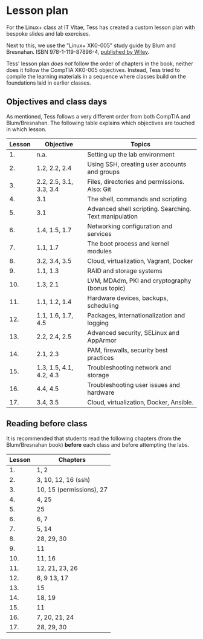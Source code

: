 # Lesson plan

For the Linux+ class at IT Vitae, Tess has created a custom lesson plan with bespoke slides and lab exercises.

Next to this, we use the "Linux+ XK0-005" study guide by Blum and Bresnahan. ISBN 978-1-119-87896-4, [published by Wiley](https://www.wiley.com/en-be/CompTIA+Linux%2B+Study+Guide%3A+Exam+XK0+005%2C+5th+Edition-p-9781119878964).

Tess' lesson plan *does not* follow the order of chapters in the book, neither does it follow the CompTIA XK0-005 objectives. Instead, Tess tried to compile the learning materials in a sequence where classes build on the foundations laid in earlier classes.


## Objectives and class days

As mentioned, Tess follows a very different order from both CompTIA and Blum/Bresnahan. The following table explains which objectives are touched in which lesson.

| Lesson | Objective               | Topics                                                 |
| ------ | ----------------------- | ------------------------------------------------------ | 
| 1.     | n.a.                    | Setting up the lab environment                         | 
| 2.     | 1.2, 2.2, 2.4           | Using SSH, creating user accounts and groups           |
| 3.     | 2.2, 2.5, 3.1, 3.3, 3.4 | Files, directories and permissions. Also: Git          |
| 4.     | 3.1                     | The shell, commands and scripting                      |
| 5.     | 3.1                     | Advanced shell scripting. Searching. Text manipulation |
| 6.     | 1.4, 1.5, 1.7           | Networking configuration and services                  |
| 7.     | 1.1, 1.7                | The boot process and kernel modules                    |
| 8.     | 3.2, 3.4, 3.5           | Cloud, virtualization, Vagrant, Docker                 |
| 9.     | 1.1, 1.3                | RAID and storage systems                               |
| 10.    | 1.3, 2.1                | LVM, MDAdm, PKI and cryptography (bonus topic)         |
| 11.    | 1.1, 1.2, 1.4           | Hardware devices, backups, scheduling                  |
| 12.    | 1.1, 1.6, 1.7, 4.5      | Packages, internationalization and logging             |
| 13.    | 2.2, 2.4, 2.5           | Advanced security, SELinux and AppArmor                |
| 14.    | 2.1, 2.3                | PAM, firewalls, security best practices                |
| 15.    | 1.3, 1.5, 4.1, 4.2, 4.3 | Troubleshooting network and storage                    |
| 16.    | 4.4, 4.5                | Troubleshooting user issues and hardware               |
| 17.    | 3.4, 3.5                | Cloud, virtualization, Docker, Ansible.                |


## Reading before class

It is recommended that students read the following chapters (from the Blum/Bresnahan book) **before** each class and before attempting the labs.

| Lesson | Chapters                   |
| ------ | -------------------------- |
| 1.     | 1, 2                       |
| 2.     | 3, 10, 12, 16 (ssh)        |
| 3.     | 10, 15 (permissions), 27   |
| 4.     | 4, 25                      |
| 5.     | 25                         |
| 6.     | 6, 7                       |
| 7.     | 5, 14                      |
| 8.     | 28, 29, 30                 |
| 9.     | 11                         |
| 10.    | 11, 16                     |
| 11.    | 12, 21, 23, 26             |
| 12.    | 6, 9 13, 17                |
| 13.    | 15                         |
| 14.    | 18, 19                     |
| 15.    | 11                         |
| 16.    | 7, 20, 21, 24              |
| 17.    | 28, 29, 30                 |



